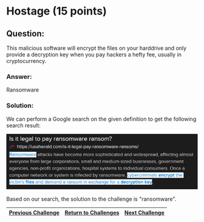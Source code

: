 # Hostage (15 points)

## Question:

This malicious software will encrypt the files on your harddrive and only provide a decryption key when you pay hackers a hefty fee, usually in cryptocurrency.

### Answer:

Ransomware

### Solution:

We can perform a Google search on the given definition to get the following search result:

[![search-result.png](search-result.png)](https://duckduckgo.com/?q=malicious+software+encrypt+files+on+harddrive+decryption+key+when+pay+hackers+cryptocurrency&t=ffab&atb=v1-1&ia=web)

Based on our search, the solution to the challenge is "ransomware".

| [Previous Challenge](/Challenges/Protect-And-Defend/7) | [Return to Challenges](/Challenges/../../../#modules) | [Next Challenge](/Challenges/Protect-And-Defend/9) |
| :------- | :-----: | ------: |